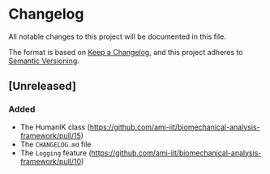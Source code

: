 # Changelog
All notable changes to this project will be documented in this file.

The format is based on [Keep a Changelog](https://keepachangelog.com/en/1.0.0/),
and this project adheres to [Semantic Versioning](https://semver.org/spec/v2.0.0.html).

## [Unreleased]

### Added
- The HumanIK class (https://github.com/ami-iit/biomechanical-analysis-framework/pull/15)
- The `CHANGELOG.md` file
- The `Logging` feature (https://github.com/ami-iit/biomechanical-analysis-framework/pull/10)
